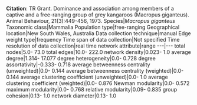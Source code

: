 **Citation**: TR Grant. Dominance and association among members of a captive and a free-ranging group of grey kangaroos (Macropus giganteus). Animal Behaviour, 21(3):449-456, 1973.
Species|*Macropus giganteus*
Taxonomic class|Mammalia
Population type|free-ranging
Geographical location|New South Wales, Australia
Data collection technique|manual 
Edge weight type|frequency
Time span of data collection|Not specified
Time resolution of data collection|real time
network attribute|range
---|---
total nodes|5.0- 73.0
total edges|10.0- 222.0
network density|0.023- 1.0
average degree|1.314- 17.077
degree heterogeneity|0.0- 0.728
degree assortativity|-0.333- 0.718
average betweenness centrality (unweighted)|0.0- 0.144
average betweenness centrality (weighted)|0.0- 0.144
average clustering coefficient (unweighted)|0.0- 1.0
average clustering coefficient (weighted)|0.0- 0.876
Newman modularity|0.0- 0.572
maximum modularity|0.0- 0.768
relative modularity|0.09- 0.835
group cohesion|0.13- 1.0
network diameter|0.13- 1.0
